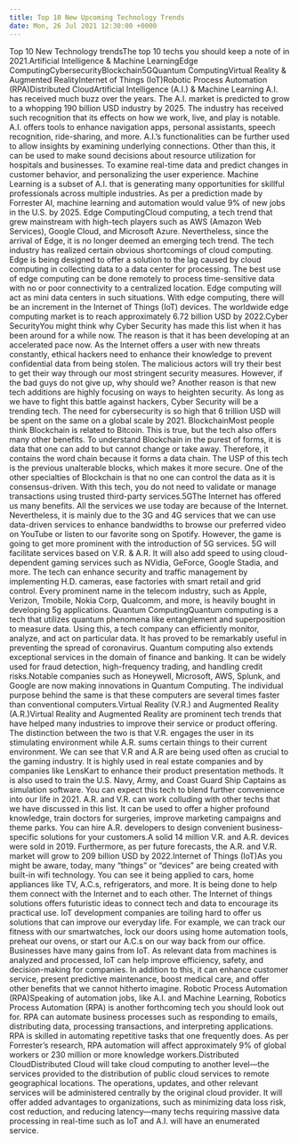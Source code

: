 ```yaml
---
title: Top 10 New Upcoming Technology Trends
date: Mon, 26 Jul 2021 12:30:00 +0000
---
```

Top 10 New Technology trendsThe top 10 techs you should keep a note of in 2021.Artificial Intelligence & Machine LearningEdge ComputingCybersecurityBlockchain5GQuantum ComputingVirtual Reality & Augmented RealityInternet of Things (IoT)Robotic Process Automation (RPA)Distributed CloudArtificial Intelligence (A.I.) & Machine Learning A.I. has received much buzz over the years. The A.I. market is predicted to grow to a whopping 190 billion USD industry by 2025. The industry has received such recognition that its effects on how we work, live, and play is notable. A.I. offers tools to enhance navigation apps, personal assistants, speech recognition, ride-sharing, and more. A.I.’s functionalities can be further used to allow insights by examining underlying connections. Other than this, it can be used to make sound decisions about resource utilization for hospitals and businesses. To examine real-time data and predict changes in customer behavior, and personalizing the user experience. Machine Learning is a subset of A.I. that is generating many opportunities for skillful professionals across multiple industries. As per a prediction made by Forrester AI, machine learning and automation would value 9% of new jobs in the U.S. by 2025. Edge ComputingCloud computing, a tech trend that grew mainstream with high-tech players such as AWS (Amazon Web Services), Google Cloud, and Microsoft Azure. Nevertheless, since the arrival of Edge, it is no longer deemed an emerging tech trend. The tech industry has realized certain obvious shortcomings of cloud computing. Edge is being designed to offer a solution to the lag caused by cloud computing in collecting data to a data center for processing. The best use of edge computing can be done remotely to process time-sensitive data with no or poor connectivity to a centralized location. Edge computing will act as mini data centers in such situations. With edge computing, there will be an increment in the Internet of Things (IoT) devices. The worldwide edge computing market is to reach approximately 6.72 billion USD by 2022.Cyber SecurityYou might think why Cyber Security has made this list when it has been around for a while now. The reason is that it has been developing at an accelerated pace now. As the Internet offers a user with new threats constantly, ethical hackers need to enhance their knowledge to prevent confidential data from being stolen. The malicious actors will try their best to get their way through our most stringent security measures. However, if the bad guys do not give up, why should we? Another reason is that new tech additions are highly focusing on ways to heighten security. As long as we have to fight this battle against hackers, Cyber Security will be a trending tech. The need for cybersecurity is so high that 6 trillion USD will be spent on the same on a global scale by 2021. BlockchainMost people think Blockchain is related to Bitcoin. This is true, but the tech also offers many other benefits. To understand Blockchain in the purest of forms, it is data that one can add to but cannot change or take away. Therefore, it contains the word chain because it forms a data chain. The USP of this tech is the previous unalterable blocks, which makes it more secure. One of the other specialties of Blockchain is that no one can control the data as it is consensus-driven. With this tech, you do not need to validate or manage transactions using trusted third-party services.5GThe Internet has offered us many benefits. All the services we use today are because of the Internet. Nevertheless, it is mainly due to the 3G and 4G services that we can use data-driven services to enhance bandwidths to browse our preferred video on YouTube or listen to our favorite song on Spotify. However, the game is going to get more prominent with the introduction of 5G services. 5G will facilitate services based on V.R. & A.R. It will also add speed to using cloud-dependent gaming services such as NVidia, GeForce, Google Stadia, and more. The tech can enhance security and traffic management by implementing H.D. cameras, ease factories with smart retail and grid control. Every prominent name in the telecom industry, such as Apple, Verizon, Tmobile, Nokia Corp, Qualcomm, and more, is heavily bought in developing 5g applications. Quantum ComputingQuantum computing is a tech that utilizes quantum phenomena like entanglement and superposition to measure data. Using this, a tech company can efficiently monitor, analyze, and act on particular data. It has proved to be remarkably useful in preventing the spread of coronavirus. Quantum computing also extends exceptional services in the domain of finance and banking. It can be widely used for fraud detection, high-frequency trading, and handling credit risks.Notable companies such as Honeywell, Microsoft, AWS, Splunk, and Google are now making innovations in Quantum Computing. The individual purpose behind the same is that these computers are several times faster than conventional computers.Virtual Reality (V.R.) and Augmented Reality (A.R.)Virtual Reality and Augmented Reality are prominent tech trends that have helped many industries to improve their service or product offering. The distinction between the two is that V.R. engages the user in its stimulating environment while A.R. sums certain things to their current environment. We can see that V.R and A.R are being used often as crucial to the gaming industry. It is highly used in real estate companies and by companies like LensKart to enhance their product presentation methods. It is also used to train the U.S. Navy, Army, and Coast Guard Ship Captains as simulation software. You can expect this tech to blend further convenience into our life in 2021. A.R. and V.R. can work colluding with other techs that we have discussed in this list. It can be used to offer a higher profound knowledge, train doctors for surgeries, improve marketing campaigns and theme parks. You can hire A.R. developers to design convenient business-specific solutions for your customers.A solid 14 million V.R. and A.R. devices were sold in 2019. Furthermore, as per future forecasts, the A.R. and V.R. market will grow to 209 billion USD by 2022.Internet of Things (IoT)As you might be aware, today, many “things” or “devices” are being created with built-in wifi technology. You can see it being applied to cars, home appliances like TV, A.C.s, refrigerators, and more. It is being done to help them connect with the Internet and to each other. The Internet of things solutions offers futuristic ideas to connect tech and data to encourage its practical use. IoT development companies are toiling hard to offer us solutions that can improve our everyday life. For example, we can track our fitness with our smartwatches, lock our doors using home automation tools, preheat our ovens, or start our A.C.s on our way back from our office. Businesses have many gains from IoT. As relevant data from machines is analyzed and processed, IoT can help improve efficiency, safety, and decision-making for companies. In addition to this, it can enhance customer service, present predictive maintenance, boost medical care, and offer other benefits that we cannot hitherto imagine. Robotic Process Automation (RPA)Speaking of automation jobs, like A.I. and Machine Learning, Robotics Process Automation (RPA) is another forthcoming tech you should look out for. RPA can automate business processes such as responding to emails, distributing data, processing transactions, and interpreting applications. RPA is skilled in automating repetitive tasks that one frequently does. As per Forrester’s research, RPA automation will affect approximately 9% of global workers or 230 million or more knowledge workers.Distributed CloudDistributed Cloud will take cloud computing to another level—the services provided to the distribution of public cloud services to remote geographical locations. The operations, updates, and other relevant services will be administered centrally by the original cloud provider. It will offer added advantages to organizations, such as minimizing data loss risk, cost reduction, and reducing latency—many techs requiring massive data processing in real-time such as IoT and A.I. will have an enumerated service.
